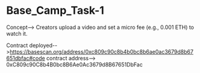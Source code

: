 # Base_Camp_Task-1


Concept--> Creators upload a video and set a micro fee (e.g., 0.001 ETH) to watch it. 


Contract deployed-->https://basescan.org/address/0xc809c90c8b4b0bc8b6ae0ac3679d8b67651dbfac#code
contract address--> 0xC809c90C8b4B0bc8B6Ae0Ac3679d8B67651DbFac
